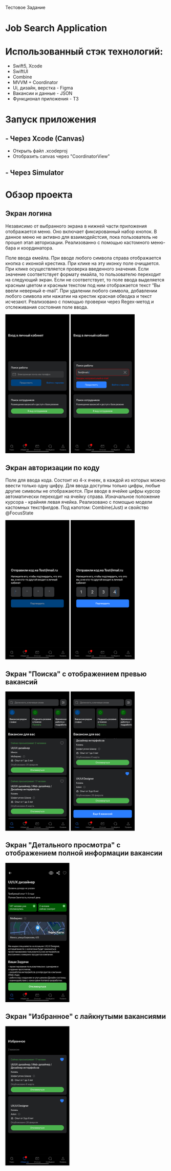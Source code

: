Тестовое Задание 
# Job Search Application

# Использованный стэк технологий:
- Swift5, Xcode
- SwiftUI
- Combine
- MVVM + Coordinator
- Ui, дизайн, верстка - Figma
- Вакансии и данные - JSON
- Функционал приложения - ТЗ

# Запуск приложения
## - Через Xcode (Canvas)
- Открыть файл .xcodeproj
- Отобразить canvas через "CoordinatorView"
## - Через Simulator

# Обзор проекта
## Экран логина
Независимо от выбранного экрана в нижней части приложения отображается меню. Оно включает фиксированный набор кнопок. В данное меню не активно для взаимодейстсия, пока пользователь не прошел этап авторизации. 
Реализованно с помощью кастомного меню-бара и координатора.

Поле ввода емейла. При вводе любого символа справа отображается кнопка с иконкой крестика. При клике на эту иконку поле очищается. При клике осуществляется проверка введенного значения. Если значение соответствует формату емайла, то пользователю переходит на следующий экран. Если не соответствует, то поле ввода выделяется красным цветом и красным текстом под ним отображается текст “Вы ввели неверный e-mail”. При удалении любого символа, добавлении любого символа или нажатии на крестик красная обводка и текст исчезают.
Реализовано с помощью проверки через Regex-метод и отслеживания состояния поле ввода.

<p float="left">
  <img src="GitScreenshots/Screenshot1png.png" width="200" />
  <img src="GitScreenshots/Screenshot2.png" width="200" />
</p>

## Экран авторизации по коду
Поле для ввода кода. Состоит из 4-х ячеек, в каждой из которых можно ввести только одну цифру. Для ввода доступны только цифры, любые другие символы не отображаются. При вводе в ячейке цифры курсор автоматически переходит на ячейку справа. Изначальное положение курсора - крайняя левая ячейка. 
Реализовано с помощью модели кастомных текстфилдов. Под капотом: Combine(Just) и свойство @FocusState
<p float="left">
  <img src="GitScreenshots/Screenshot3.png" width="200" />
  <img src="GitScreenshots/Screenshot4.png" width="200" />
</p>

## Экран "Поиска" с отображением превью вакансий
<p float="left">
  <img src="GitScreenshots/Screenshot5.png" width="200" />
  <img src="GitScreenshots/Screenshot6.png" width="200" />
  
</p>


## Экран "Детального просмотра" с отображением полной информации вакансии
<p float="left">
  <img src="GitScreenshots/Screenshot7.png" width="200" />
</p>


## Экран "Избранное" с лайкнутыми вакансиями
<p float="left">
  <img src="GitScreenshots/Screenshot8.png" width="200" />
</p>

